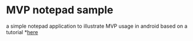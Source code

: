 # MVP notepad sample
a simple notepad application to illustrate MVP usage in android
based on a tutorial *[here](http://smartlab.ir/%D8%A2%D9%85%D9%88%D8%B2%D8%B4-%D8%A7%D9%86%D8%AF%D8%B1%D9%88%DB%8C%D8%AF-%D9%85%D8%B9%D9%85%D8%A7%D8%B1%DB%8C-mvp-%D8%A7%D9%86%D8%AF%D8%B1%D9%88%DB%8C%D8%AF/)
